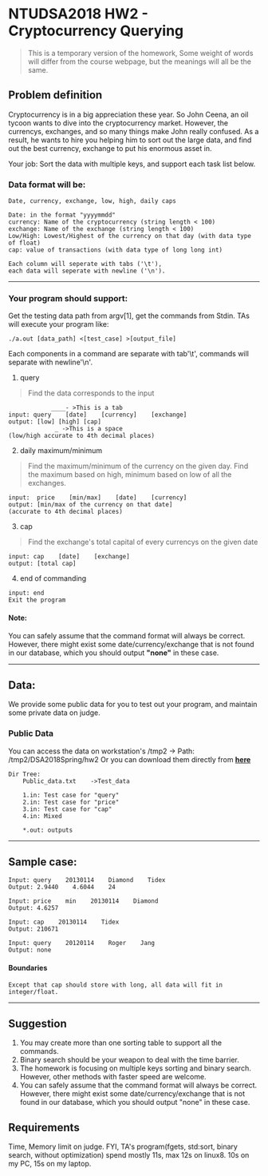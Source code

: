 # NTUDSA2018 HW2 - Cryptocurrency Querying
> This is a temporary version of the homework, Some weight of words will differ from the course webpage, but the meanings will all be the same.
## Problem definition
Cryptocurrency is in a big appreciation these year. So John Ceena, an oil tycoon wants to dive into the cryptocurrency market. However, the currencys, exchanges, and so many things make John really confused. As a result, he wants to hire you helping him to sort out the large data, and find out the best currency, exchange to put his enormous asset in.

Your job: Sort the data with multiple keys, and support each task list below.

### Data format will be:
```
Date, currency, exchange, low, high, daily caps

Date: in the format "yyyymmdd"
currency: Name of the cryptocurrency (string length < 100)
exchange: Name of the exchange (string length < 100)
Low/High: Lowest/Highest of the currency on that day (with data type of float)
cap: value of transactions (with data type of long long int)

Each column will seperate with tabs ('\t'), 
each data will seperate with newline ('\n').
```
---
### Your program should support:
Get the testing data path from argv[1], get the commands from Stdin.
TAs will execute your program like: 
```
./a.out [data_path] <[test_case] >[output_file]
```
Each components in a command are separate with tab'\t', 
commands will separate with newline'\n'.

1. query
> Find the data corresponds to the input
```
            ____- >This is a tab
input: query    [date]    [currency]    [exchange]
output: [low] [high] [cap]
             _ ->This is a space
(low/high accurate to 4th decimal places)
```

2. daily maximum/minimum
> Find the maximum/minimum of the currency on the given day.
> Find the maximum based on high, minimum based on low of all the exchanges.
```
input:  price    [min/max]    [date]    [currency]
output: [min/max of the currency on that date]
(accurate to 4th decimal places)
```

3. cap
> Find the exchange's total capital of every currencys on the given date
```
input: cap    [date]    [exchange]
output: [total cap]
```

4. end of commanding
```
input: end
Exit the program
```
#### Note:
You can safely assume that the command format will always be correct. However, there might exist some date/currency/exchange that is not found in our database, which you should output **"none"** in these case.

---

## Data:
We provide some public data for you to test out your program, and maintain some private data on judge.

### Public Data
You can access the data on workstation's /tmp2
-> Path: /tmp2/DSA2018Spring/hw2
Or you can download them  directly from **[here](https://www.csie.ntu.edu.tw/~cyshih/dsa_hw2/)**
```
Dir Tree:
    Public_data.txt    ->Test_data
    
    1.in: Test case for "query"
    2.in: Test case for "price"
    3.in: Test case for "cap"
    4.in: Mixed
    
    *.out: outputs
```


---
## Sample case:
```
Input: query    20130114    Diamond    Tidex
Output: 2.9440    4.6044    24
```

```
Input: price    min    20130114    Diamond
Output: 4.6257
```
```
Input: cap    20130114    Tidex
Output: 210671
```
```
Input: query    20120114    Roger    Jang
Output: none
```
#### Boundaries
```
Except that cap should store with long, all data will fit in integer/float.
```
---
## Suggestion
1. You may create more than one sorting table to support all the commands.
2. Binary search should be your weapon to deal with the time barrier.
3. The homework is focusing on multiple keys sorting and binary search. However, other methods with faster speed are welcome.
4. You can safely assume that the command format will always be correct. However, there might exist some date/currency/exchange that is not found in our database, which you should output "none" in these case.


## Requirements
Time, Memory limit on judge.
FYI, TA's program(fgets, std:sort, binary search, without optimization) spend mostly 11s, max 12s on linux8. 10s on my PC, 15s on my laptop.
